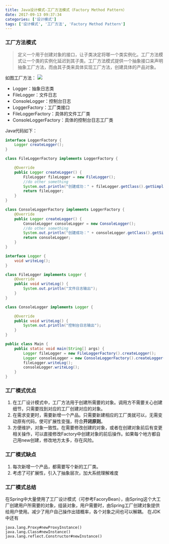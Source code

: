 ```yaml
---
title: Java设计模式-工厂方法模式（Factory Method Pattern）
date: 2017-09-13 09:37:34
categories: ['设计模式']
tags: ['设计模式', '工厂方法', 'Factory Method Pattern']
---
```


### 工厂方法模式
> 定义一个用于创建对象的接口，让子类决定将哪一个类实例化。工厂方法模式让一个类的实例化延迟到其子类。工厂方法模式提供一个抽象接口来声明抽象工厂方法，而由其子类来具体实现工厂方法，创建具体的产品对象。

如图工厂方法：
![](http://image.whhxz.smallstool.cn/20170913%E5%B1%8F%E5%B9%95%E5%BF%AB%E7%85%A72017-09-13%E4%B8%8A%E5%8D%8810.14.46.png)<!-- more -->
* Logger：抽象日志类
* FileLogger：文件日志
* ConsoleLogger：控制台日志
* LoggerFactory：工厂类接口
* FileLoggerFactory：具体的文件工厂类
* ConsoleLoggerFactory：具体的控制台日志工厂类

Java代码如下：
```java
interface LoggerFactory {
    Logger createLogger();
}

class FileLoggerFactory implements LoggerFactory {

    @Override
    public Logger createLogger() {
        FileLogger fileLogger = new FileLogger();
        //do other something
        System.out.println("创建成功：" + fileLogger.getClass().getSimpleName());
        return fileLogger;
    }
}

class ConsoleLoggerFactory implements LoggerFactory {
    @Override
    public Logger createLogger() {
        ConsoleLogger consoleLogger = new ConsoleLogger();
        //do other something
        System.out.println("创建成功：" + consoleLogger.getClass().getSimpleName());
        return consoleLogger;
    }
}

interface Logger {
    void writeLog();
}

class FileLogger implements Logger {
    @Override
    public void writeLog() {
        System.out.println("文件日志输出");
    }
}

class ConsoleLogger implements Logger {

    @Override
    public void writeLog() {
        System.out.println("控制台日志输出");
    }
}

public class Main {
    public static void main(String[] args) {
        Logger fileLogger = new FileLoggerFactory().createLogger();
        Logger consoleLogger = new ConsoleLoggerFactory().createLogger();
        fileLogger.writeLog();
        consoleLogger.writeLog();
    }
}
```
### 工厂模式优点
1. 在工厂设计模式中，工厂方法用于创建所需要的对象。调用方不需要关心创建细节，只需要找到对应的工厂创建对应的对象。
2. 在需求变更时，需要新增一个产品。只需要新建相应的工厂类就可以，无需变动原有代码，使可扩展性变强，符合**开闭原则**。
3. 方便维护，对象一致性。在需要修改创建的对象，或者在创建对象前后有变更相关操作，可以直接修改Factory中创建对象的前后操作。如果每个地方都自己用new创建，修改地方太多，存在风险。

### 工厂模式缺点
1. 每次新增一个产品，都需要写个新的工厂类。
2. 考虑了可扩展性，引入了抽象层次，加大系统理解难度

### 工厂模式总结
在Spring中大量使用了工厂设计模式（可参考FacoryBean），由Spring这个大工厂创建用户所需要的对象，组装对象，用户需要时，由Spring工厂创建对象提供给用户使用。减少了用户自己操作出错概率，各个对象之间也可以解耦。
在JDK中还有
```
java.lang.Proxy#newProxyInstance()
java.lang.Class#newInstance()
java.lang.reflect.Constructor#newInstance()
```
